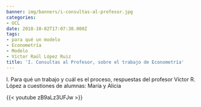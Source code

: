 ```yaml
---
banner: img/banners/i-consultas-al-profesor.jpg
categories:
- UCL
date: 2018-10-02T17:07:38.000Z
tags:
- para qué un modelo
- Econometría
- Modelo
- Víctor Raúl López Ruiz
title: 'I. Consultas al Profesor, sobre el trabajo de Econometría'
---
```


I. Para qué un trabajo y cuál es el proceso, respuestas del profesor Víctor R. López a cuestiones de alumnas: María y Alicia

{{< youtube zB9aLz3UFJw >}}
